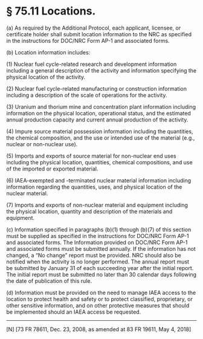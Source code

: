 # § 75.11   Locations.

(a) As required by the Additional Protocol, each applicant, licensee, or certificate holder shall submit location information to the NRC as specified in the instructions for DOC/NRC Form AP-1 and associated forms.


(b) Location information includes:


(1) Nuclear fuel cycle-related research and development information including a general description of the activity and information specifying the physical location of the activity.


(2) Nuclear fuel cycle-related manufacturing or construction information including a description of the scale of operations for the activity.


(3) Uranium and thorium mine and concentration plant information including information on the physical location, operational status, and the estimated annual production capacity and current annual production of the activity.


(4) Impure source material possession information including the quantities, the chemical composition, and the use or intended use of the material (e.g., nuclear or non-nuclear use).


(5) Imports and exports of source material for non-nuclear end uses including the physical location, quantities, chemical compositions, and use of the imported or exported material.


(6) IAEA-exempted and -terminated nuclear material information including information regarding the quantities, uses, and physical location of the nuclear material.


(7) Imports and exports of non-nuclear material and equipment including the physical location, quantity and description of the materials and equipment.


(c) Information specified in paragraphs (b)(1) through (b)(7) of this section must be supplied as specified in the instructions for DOC/NRC Form AP-1 and associated forms. The Information provided on DOC/NRC Form AP-1 and associated forms must be submitted annually. If the information has not changed, a “No change” report must be provided. NRC should also be notified when the activity is no longer performed. The annual report must be submitted by January 31 of each succeeding year after the initial report. The initial report must be submitted no later than 30 calendar days following the date of publication of this rule.


(d) Information must be provided on the need to manage IAEA access to the location to protect health and safety or to protect classified, proprietary, or other sensitive information, and on other protective measures that should be implemented should an IAEA access be requested.



---

[N] [73 FR 78611, Dec. 23, 2008, as amended at 83 FR 19611, May 4, 2018]




